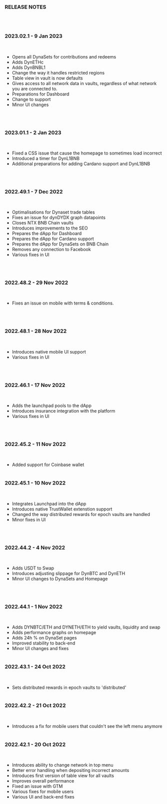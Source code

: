### RELEASE NOTES

<BR/><BR/>

### 2023.02.1 - 9 Jan 2023
<BR/>

- Opens all DynaSets for contributions and redeems
- Adds DynETHc
- Adds DynBNBL1
- Change the way it handles restricted regions
- Table view in vault is now defaults
- Gives access to all network data in vaults, regardless of what network you are connected to.
- Preparations for Dashboard
- Change to support
- Minor UI changes

<BR/><BR/>

### 2023.01.1 - 2 Jan 2023
<BR/>

- Fixed a CSS issue that cause the homepage to sometimes load incorrect
- Introduced a timer for DynL1BNB
- Additional preparations for adding Cardano support and DynL1BNB


<BR/><BR/>

### 2022.49.1 - 7 Dec 2022
<BR/>

- Optimalisations for Dynaset trade tables
- Fixes an issue for dynDYDX graph datapoints
- Closes NTX BNB Chain vaults
- Introduces improvements to the SEO
- Prepares the dApp for Dashboard
- Prepares the dApp for Cardano support
- Prepares the dApp for DynaSets on BNB Chain
- Removes any connection to Facebook
- Various fixes in UI


<BR/><BR/>

### 2022.48.2 - 29 Nov 2022
<BR/>

- Fixes an issue on mobile with terms & conditions.


<BR/><BR/>

### 2022.48.1 - 28 Nov 2022
<BR/>

- Introduces native mobile UI support
- Various fixes in UI

<BR/><BR/>

### 2022.46.1 - 17 Nov 2022
<BR/>

- Adds the launchpad pools to the dApp
- Introduces insurance integration with the platform
- Various fixes in UI

<BR/><BR/>

### 2022.45.2 - 11 Nov 2022
<BR/>

- Added support for Coinbase wallet
<BR/><BR/>

### 2022.45.1 - 10 Nov 2022
<BR/>

- Integrates Launchpad into the dApp
- Introduces native TrustWallet extenstion support
- Changed the way distributed rewards for epoch vaults are handled
- Minor fixes in UI


<BR/><BR/>

### 2022.44.2 - 4 Nov 2022
<BR/>

- Adds USDT to Swap
- Introduces adjusting slippage for DynBTC and DynETH
- Minor UI changes to DynaSets and Homepage


<BR/><BR/>

### 2022.44.1 - 1 Nov 2022
<BR/>

- Adds DYNBTC/ETH and DYNETH/ETH to yield vaults, liquidity and swap
- Adds performance graphs on homepage
- Adds 24h % on DynaSet pages
- Improved stability to back-end
- Minor UI changes and fixes
<BR/><BR/>

### 2022.43.1 - 24 Oct 2022
<BR/>

- Sets distributed rewards in epoch vaults to 'distributed'
<BR/><BR/>

### 2022.42.2 - 21 Oct 2022
<BR/>

- Introduces a fix for mobile users that couldn't see the left menu anymore
<BR/><BR/>

### 2022.42.1 - 20 Oct 2022
<BR/>

- Introduces ability to change network in top menu
- Better error handling when depositing incorrect amounts
- Introduces first version of table view for all vaults
- Improves overall performance
- Fixed an issue with GTM
- Various fixes for mobile users
- Various UI and back-end fixes


 

